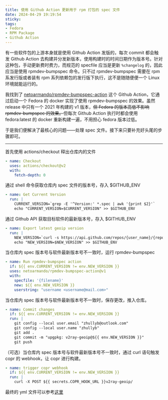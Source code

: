 ```yaml
---
title: 使用 Github Action 更新用于 rpm 打包的 spec 文件
date: 2024-04-29 19:19:54
sticky:
tags:
- Fedora
- RPM Package
- Github Action
---
```


有一些软件包的上游本身就是使用 Github Action 发版的，每次 commit 都会触发 Github Action 去构建并分发新版本，使用构建时的时间日期作为版本号。针对这种包，手动更新费时费力，而规范的 specfile 应当是更新 `%changelog` 的，因此应当是使用 rpmdev-bumpspec 命令。只不过 rpmdev-bumpspec 需要在 rpm 系发行版或者装有 rpm 系列依赖包的发行版下执行，这不是随随便便一个 Linux 环境就能运行的。

我找到了 [netoarmando/rpmdev-bumpspec-action](https://github.com/netoarmando/rpmdev-bumpspec-action) 这个 Github Action，它通过启动一个 Fedora 的 docker 实现了使用 rpmdev-bumpspec 的效果。虽然 release 中只有一个 2021 年构建的 v1 版本，~~但 Fedora 的版本高低不影响 rpmdev-bumpspec 的效果。~~但每次 Github Action 执行时都会使用 fedora:latest 的 docker 重新构建一遍，不用担心 fedora 版本过低。

于是我们便解决了最核心的问题——处理 spec 文件。接下来只要补充好头尾的步骤即可。

***

首先使用 actions/checkout 释出仓库内的文件

```yaml
- name: Checkout
  uses: actions/checkout@v2
  with:
    fetch-depth: 0
```

通过 shell 命令获取仓库内 spec 文件的版本号，存入 $GITHUB_ENV

```yaml
- name: Get Current Version
  run: |
    CURRENT_VERSION=`grep -E '^Version:' *.spec | awk '{print $2}'`
    echo "CURRENT_VERSION=$CURRENT_VERSION" >> $GITHUB_ENV
```

通过 Github API 获取目标软件的最新版本号，存入 $GITHUB_ENV

```yaml
- name: Export latest geoip version
  run: |
    NEW_VERSION=`curl -s https://api.github.com/repos/{user_name}/{repo_name}/releases/latest | jq -r '.tag_name' | sed 's/v//g'`
    echo "NEW_VERSION=$NEW_VERSION" >> $GITHUB_ENV
```

当仓库内 spec 版本号与软件最新版本号不一致时，运行 rpmdev-bumpspec

```yaml
- name: Run rpmdev-bumpspec action
  if: ${{ env.CURRENT_VERSION != env.NEW_VERSION }}
  uses: netoarmando/rpmdev-bumpspec-action@v1
  with: 
    specfile: '{filename}'
    new: ${{ env.NEW_VERSION }}
    userstring: "username <username@mail.com>"
```

当仓库内 spec 版本号与软件最新版本号不一致时，保存更改，推入仓库。

```yaml
- name: Commit changes
  if: ${{ env.CURRENT_VERSION != env.NEW_VERSION }}
  run: |
    git config --local user.email "zhullyb@outlook.com"
    git config --local user.name "zhullyb"
    git add .
    git commit -m "upgpkg: v2ray-geoip@${{ env.NEW_VERSION }}"
    git push
```

（可选）当仓库内 spec 版本号与软件最新版本号不一致时，通过 curl 语句触发 copr 的 webhook，让 copr 进行构建。

```yaml
- name: trigger copr webhook
  if: ${{ env.CURRENT_VERSION != env.NEW_VERSION }}
  run: |
    curl -X POST ${{ secrets.COPR_HOOK_URL }}v2ray-geoip/
```

最终的 yml 文件可以参考[这里](https://github.com/v2rayA/v2raya-copr/blob/master/.github/workflows/upgpkg-v2ray-geoip.yml)

